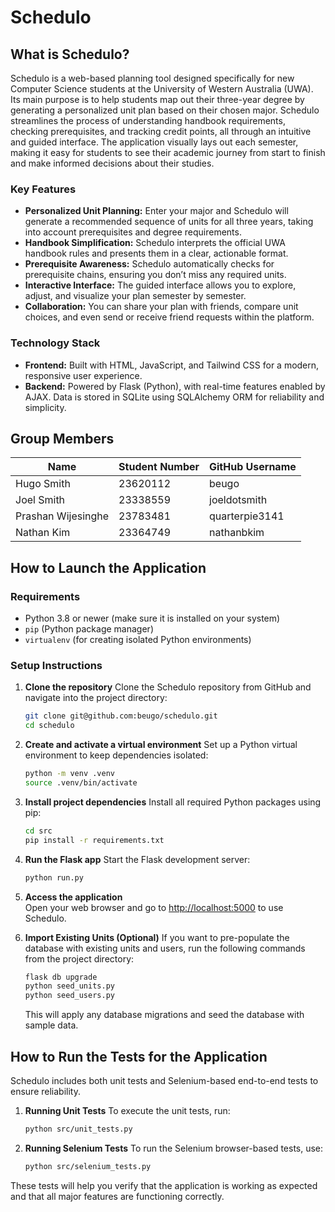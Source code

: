 # Schedulo


## What is Schedulo?

Schedulo is a web-based planning tool designed specifically for new Computer Science students at the University of Western Australia (UWA). Its main purpose is to help students map out their three-year degree by generating a personalized unit plan based on their chosen major. Schedulo streamlines the process of understanding handbook requirements, checking prerequisites, and tracking credit points, all through an intuitive and guided interface. The application visually lays out each semester, making it easy for students to see their academic journey from start to finish and make informed decisions about their studies.

### Key Features
- **Personalized Unit Planning:** Enter your major and Schedulo will generate a recommended sequence of units for all three years, taking into account prerequisites and degree requirements.
- **Handbook Simplification:** Schedulo interprets the official UWA handbook rules and presents them in a clear, actionable format.
- **Prerequisite Awareness:** Schedulo automatically checks for prerequisite chains, ensuring you don’t miss any required units.
- **Interactive Interface:** The guided interface allows you to explore, adjust, and visualize your plan semester by semester.
- **Collaboration:** You can share your plan with friends, compare unit choices, and even send or receive friend requests within the platform.

### Technology Stack
- **Frontend:** Built with HTML, JavaScript, and Tailwind CSS for a modern, responsive user experience.
- **Backend:** Powered by Flask (Python), with real-time features enabled by AJAX. Data is stored in SQLite using SQLAlchemy ORM for reliability and simplicity.

## Group Members
| Name               | Student Number | GitHub Username   |
|--------------------|----------------|--------------------|
| Hugo Smith         | 23620112       | beugo              |
| Joel Smith         | 23338559       | joeldotsmith       |
| Prashan Wijesinghe | 23783481       | quarterpie3141     |
| Nathan Kim         | 23364749       | nathanbkim         |


## How to Launch the Application

### Requirements

- Python 3.8 or newer (make sure it is installed on your system)
- `pip` (Python package manager)
- `virtualenv` (for creating isolated Python environments)

### Setup Instructions

1. **Clone the repository**
   Clone the Schedulo repository from GitHub and navigate into the project directory:
   ```bash
   git clone git@github.com:beugo/schedulo.git
   cd schedulo
   ```

2. **Create and activate a virtual environment**
   Set up a Python virtual environment to keep dependencies isolated:
   ```bash
   python -m venv .venv
   source .venv/bin/activate
   ```

3. **Install project dependencies**
   Install all required Python packages using pip:
   ```bash
   cd src
   pip install -r requirements.txt
   ```

4. **Run the Flask app**
   Start the Flask development server:
   ```bash
   python run.py
   ```

5. **Access the application**  
   Open your web browser and go to [http://localhost:5000](http://localhost:5000) to use Schedulo.

6. **Import Existing Units (Optional)**
   If you want to pre-populate the database with existing units and users, run the following commands from the project directory:
   ```bash
   flask db upgrade
   python seed_units.py
   python seed_users.py
   ```
   This will apply any database migrations and seed the database with sample data.

## How to Run the Tests for the Application

Schedulo includes both unit tests and Selenium-based end-to-end tests to ensure reliability.

1. **Running Unit Tests**
   To execute the unit tests, run:
   ```bash
   python src/unit_tests.py
   ```

2. **Running Selenium Tests**
   To run the Selenium browser-based tests, use:
   ```bash
   python src/selenium_tests.py
   ```

These tests will help you verify that the application is working as expected and that all major features are functioning correctly.

